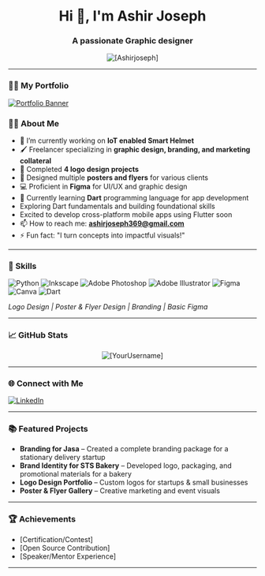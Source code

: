 <h1 align="center">Hi 👋, I'm Ashir Joseph</h1>
<h3 align="center">A passionate Graphic designer</h3>

<p align="center">
  <img src="https://komarev.com/ghpvc/?username=[Ashir Joseph]&label=Profile%20views&color=0e75b6&style=flat" alt="[Ashirjoseph]" />
</p>

---
### 👩‍💻 My Portfolio
[![Portfolio Banner](https://your-image-url.com/banner.png)](https://ashirjosephportfolio.my.canva.site/)
### 👩‍💻 About Me

- 🔭 I’m currently working on **IoT enabled Smart Helmet**
- 🖌️ Freelancer specializing in **graphic design, branding, and marketing collateral**
- 🎨 Completed **4 logo design projects**
- 📰 Designed multiple **posters and flyers** for various clients
- 💻 Proficient in **Figma** for UI/UX and graphic design
- 🌱 Currently learning **Dart** programming language for app development  
- Exploring Dart fundamentals and building foundational skills  
- Excited to develop cross-platform mobile apps using Flutter soon
- 📫 How to reach me: **ashirjoseph369@gmail.com**
- ⚡ Fun fact: "I turn concepts into impactful visuals!"

---

### 🚀 Skills

![Python](https://img.shields.io/badge/Python-3776AB?style=for-the-badge&logo=python&logoColor=white)
![Inkscape](https://img.shields.io/badge/Inkscape-000000?style=for-the-badge&logo=inkscape&logoColor=white)
![Adobe Photoshop](https://img.shields.io/badge/Adobe_Photoshop-31A8FF?style=for-the-badge&logo=adobephotoshop&logoColor=white)
![Adobe Illustrator](https://img.shields.io/badge/Adobe_Illustrator-FF9A00?style=for-the-badge&logo=adobeillustrator&logoColor=white)
![Figma](https://img.shields.io/badge/Figma-F24E1E?style=for-the-badge&logo=figma&logoColor=white)
![Canva](https://img.shields.io/badge/Canva-00C4CC?style=for-the-badge&logo=canva&logoColor=white)
![Dart](https://img.shields.io/badge/Dart-0175C2?style=for-the-badge&logo=dart&logoColor=white)

*Logo Design | Poster & Flyer Design | Branding | Basic Figma* 

<!-- Add more as relevant -->

---

### 📈 GitHub Stats

<p align="center">
  <img src="https://github-readme-stats.vercel.app/api?username=[YourUsername]&show_icons=true&locale=en" alt="[YourUsername]" />
</p>

---

### 🌐 Connect with Me

[![LinkedIn](https://img.shields.io/badge/LinkedIn--blue?style=for-the-badge&logo=linkedin)](https://www.linkedin.com/in/ashir-joseph-274054267)


---

### 📚 Featured Projects

- **Branding for Jasa** – Created a complete branding package for a stationary delivery startup  
- **Brand Identity for STS Bakery** – Developed logo, packaging, and promotional materials for a bakery  
- **Logo Design Portfolio** – Custom logos for startups & small businesses  
- **Poster & Flyer Gallery** – Creative marketing and event visuals


---

### 🏆 Achievements

- [Certification/Contest]
- [Open Source Contribution]
- [Speaker/Mentor Experience]

---

<!--
Add badges, GIFs, and other assets to personalize your README.
-->

